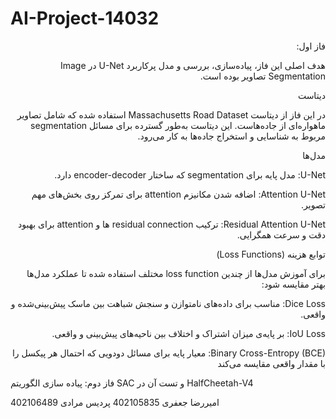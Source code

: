 # AI-Project-14032
<div dir="rtl">


فاز اول: 

هدف اصلی این فاز، پیاده‌سازی، بررسی و مدل پرکاربرد U-Net در Image Segmentation تصاویر بوده است.

دیتاست

در این فاز از دیتاست Massachusetts Road Dataset استفاده شده که شامل تصاویر ماهواره‌ای از جاده‌هاست. این دیتاست به‌طور گسترده برای مسائل segmentation مربوط به شناسایی و استخراج جاده‌ها به کار می‌رود.

مدل‌ها

U-Net: مدل پایه برای segmentation که ساختار encoder-decoder دارد.

Attention U-Net: اضافه شدن مکانیزم attention برای تمرکز روی بخش‌های مهم تصویر.

Residual Attention U-Net: ترکیب residual connection ها و attention برای بهبود دقت و سرعت همگرایی.


توابع هزینه (Loss Functions)

برای آموزش مدل‌ها از چندین loss function مختلف استفاده شده تا عملکرد مدل‌ها بهتر مقایسه شود:

Dice Loss: مناسب برای داده‌های نامتوازن و سنجش شباهت بین ماسک پیش‌بینی‌شده و واقعی.

IoU Loss: بر پایه‌ی میزان اشتراک و اختلاف بین ناحیه‌های پیش‌بینی و واقعی.

Binary Cross-Entropy (BCE): معیار پایه برای مسائل دودویی که احتمال هر پیکسل را با مقدار واقعی مقایسه می‌کند

</div>



فاز دوم:
پیاده سازی الگوریتم SAC و تست آن در HalfCheetah-V4

امیررضا جعفری 402105835
پردیس مرادی 402106489
